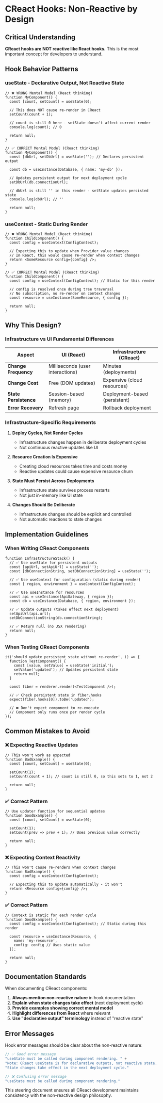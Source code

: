 # CReact Hooks: Non-Reactive by Design

## Critical Understanding

**CReact hooks are NOT reactive like React hooks.** This is the most important concept for developers to understand.

## Hook Behavior Patterns

### useState - Declarative Output, Not Reactive State

```tsx
// ❌ WRONG Mental Model (React thinking)
function MyComponent() {
  const [count, setCount] = useState(0);
  
  // This does NOT cause re-render in CReact
  setCount(count + 1);
  
  // count is still 0 here - setState doesn't affect current render
  console.log(count); // 0
  
  return null;
}

// ✅ CORRECT Mental Model (CReact thinking)
function MyComponent() {
  const [dbUrl, setDbUrl] = useState(''); // Declares persistent output
  
  const db = useInstance(Database, { name: 'my-db' });
  
  // Updates persistent output for next deployment cycle
  setDbUrl(db.connectionUrl);
  
  // dbUrl is still '' in this render - setState updates persisted state
  console.log(dbUrl); // ''
  
  return null;
}
```

### useContext - Static During Render

```tsx
// ❌ WRONG Mental Model (React thinking)
function ChildComponent() {
  const config = useContext(ConfigContext);
  
  // Expecting this to update when Provider value changes
  // In React, this would cause re-render when context changes
  return <SomeResource config={config} />;
}

// ✅ CORRECT Mental Model (CReact thinking)
function ChildComponent() {
  const config = useContext(ConfigContext); // Static for this render
  
  // config is resolved once during tree traversal
  // No subscription, no re-render on context changes
  const resource = useInstance(SomeResource, { config });
  
  return null;
}
```

## Why This Design?

### Infrastructure vs UI Fundamental Differences

| Aspect | UI (React) | Infrastructure (CReact) |
|--------|------------|-------------------------|
| **Change Frequency** | Milliseconds (user interactions) | Minutes (deployments) |
| **Change Cost** | Free (DOM updates) | Expensive (cloud resources) |
| **State Persistence** | Session-based (memory) | Deployment-based (persistent) |
| **Error Recovery** | Refresh page | Rollback deployment |

### Infrastructure-Specific Requirements

1. **Deploy Cycles, Not Render Cycles**
   - Infrastructure changes happen in deliberate deployment cycles
   - Not continuous reactive updates like UI

2. **Resource Creation Is Expensive**
   - Creating cloud resources takes time and costs money
   - Reactive updates could cause expensive resource churn

3. **State Must Persist Across Deployments**
   - Infrastructure state survives process restarts
   - Not just in-memory like UI state

4. **Changes Should Be Deliberate**
   - Infrastructure changes should be explicit and controlled
   - Not automatic reactions to state changes

## Implementation Guidelines

### When Writing CReact Components

```tsx
function InfrastructureStack() {
  // ✅ Use useState for persistent outputs
  const [apiUrl, setApiUrl] = useState('');
  const [dbConnectionString, setDbConnectionString] = useState('');
  
  // ✅ Use useContext for configuration (static during render)
  const { region, environment } = useContext(ConfigContext);
  
  // ✅ Use useInstance for resources
  const api = useInstance(ApiGateway, { region });
  const db = useInstance(Database, { region, environment });
  
  // ✅ Update outputs (takes effect next deployment)
  setApiUrl(api.url);
  setDbConnectionString(db.connectionString);
  
  // ✅ Return null (no JSX rendering)
  return null;
}
```

### When Testing CReact Components

```tsx
it('should update persistent state without re-render', () => {
  function TestComponent() {
    const [value, setValue] = useState('initial');
    setValue('updated'); // Updates persistent state
    return null;
  }

  const fiber = renderer.render(<TestComponent />);
  
  // ✅ Check persistent state in fiber.hooks
  expect(fiber.hooks[0]).toBe('updated');
  
  // ❌ Don't expect component to re-execute
  // Component only runs once per render cycle
});
```

## Common Mistakes to Avoid

### ❌ Expecting Reactive Updates

```tsx
// This won't work as expected
function BadExample() {
  const [count, setCount] = useState(0);
  
  setCount(1);
  setCount(count + 1); // count is still 0, so this sets to 1, not 2
  
  return null;
}
```

### ✅ Correct Pattern

```tsx
// Use updater function for sequential updates
function GoodExample() {
  const [count, setCount] = useState(0);
  
  setCount(1);
  setCount(prev => prev + 1); // Uses previous value correctly
  
  return null;
}
```

### ❌ Expecting Context Reactivity

```tsx
// This won't cause re-renders when context changes
function BadExample() {
  const config = useContext(ConfigContext);
  
  // Expecting this to update automatically - it won't
  return <Resource config={config} />;
}
```

### ✅ Correct Pattern

```tsx
// Context is static for each render cycle
function GoodExample() {
  const config = useContext(ConfigContext); // Static during this render
  
  const resource = useInstance(Resource, { 
    name: 'my-resource',
    config: config // Uses static value
  });
  
  return null;
}
```

## Documentation Standards

When documenting CReact components:

1. **Always mention non-reactive nature** in hook documentation
2. **Explain when state changes take effect** (next deployment cycle)
3. **Provide examples showing correct mental model**
4. **Highlight differences from React** where relevant
5. **Use "declarative output" terminology** instead of "reactive state"

## Error Messages

Hook error messages should be clear about the non-reactive nature:

```typescript
// ✅ Good error message
"useState must be called during component rendering. " +
"Note: CReact useState is for declarative outputs, not reactive state. " +
"State changes take effect in the next deployment cycle."

// ❌ Confusing error message  
"useState must be called during component rendering."
```

This steering document ensures all CReact development maintains consistency with the non-reactive design philosophy.